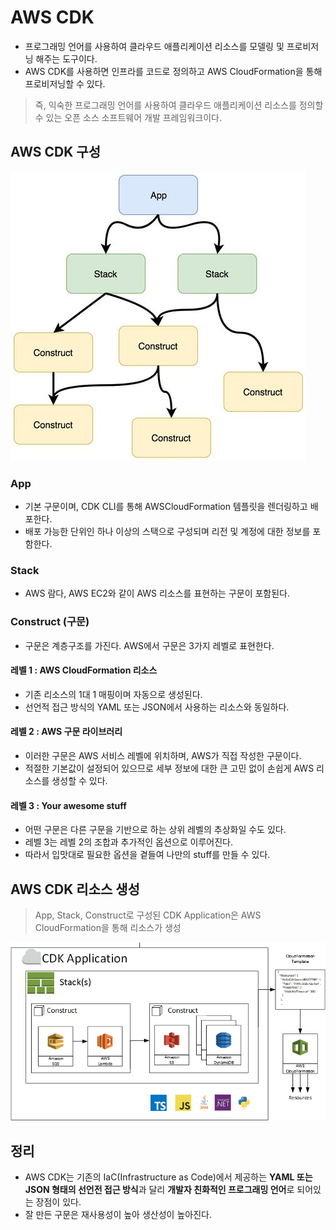 # AWS CDK

- 프로그래밍 언어를 사용하여 클라우드 애플리케이션 리소스를 모델링 및 프로비저닝 해주는 도구이다.
- AWS CDK를 사용하면 인프라를 코드로 정의하고 AWS CloudFormation을 통해 프로비저닝할 수 있다.

> 즉, 익숙한 프로그래밍 언어를 사용하여 클라우드 애플리케이션 리소스를 정의할 수 있는 오픈 소스 소프트웨어 개발 프레임워크이다.

## AWS CDK 구성

![cdk-structure](../../../images/cdk-structure.jpg "cdk-structure")

### App

- 기본 구문이며, CDK CLI를 통해 AWSCloudFormation 템플릿을 렌더링하고 배포한다.
- 배포 가능한 단위인 하나 이상의 스택으로 구성되며 리전 및 계정에 대한 정보를 포함한다.

### Stack

- AWS 람다, AWS EC2와 같이 AWS 리소스를 표현하는 구문이 포함된다.

### Construct (구문)

- 구문은 계층구조를 가진다. AWS에서 구문은 3가지 레벨로 표현한다.

#### 레벨 1 : AWS CloudFormation 리소스

- 기존 리소스의 1대 1 매핑이며 자동으로 생성된다.
- 선언적 접근 방식의 YAML 또는 JSON에서 사용하는 리소스와 동일하다.

#### 레벨 2 : AWS 구문 라이브러리

- 이러한 구문은 AWS 서비스 레벨에 위치하며, AWS가 직접 작성한 구문이다.
- 적절한 기본값이 설정되어 있으므로 세부 정보에 대한 큰 고민 없이 손쉽게 AWS 리소스를 생성할 수 있다.

#### 레벨 3 : Your awesome stuff

- 어떤 구문은 다른 구문을 기반으로 하는 상위 레벨의 추상화일 수도 있다.
- 레벨 3는 레벨 2의 조합과 추가적인 옵션으로 이루어진다.
- 따라서 입맛대로 필요한 옵션을 곁들여 나만의 stuff를 만들 수 있다.

## AWS CDK 리소스 생성

> App, Stack, Construct로 구성된 CDK Application은 AWS CloudFormation을 통해 리소스가 생성

![aws-cdk-create-resource](../../../images/aws-cdk-create-resource.png "aws-cdk-create-resource")

## 정리

- AWS CDK는 기존의 IaC(Infrastructure as Code)에서 제공하는 **YAML 또는 JSON 형태의 선언전 접근 방식**과 달리 **개발자 친화적인 프로그래밍 언어**로 되어있는 장점이 있다.
- 잘 만든 구문은 재사용성이 높아 생산성이 높아진다.
